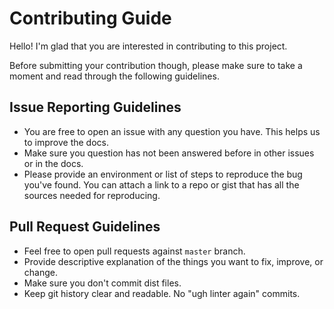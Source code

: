 # Contributing Guide

Hello! I'm glad that you are interested in contributing to this project.

Before submitting your contribution though, please make sure to take a moment and read through the following guidelines.

## Issue Reporting Guidelines

 * You are free to open an issue with any question you have. This helps us to improve the docs.
 * Make sure you question has not been answered before in other issues or in the docs.
 * Please provide an environment or list of steps to reproduce the bug you've found. You can attach a link to a repo or gist that has all the sources needed for reproducing.

## Pull Request Guidelines

 * Feel free to open pull requests against `master` branch.
 * Provide descriptive explanation of the things you want to fix, improve, or change.
 * Make sure you don't commit dist files.
 * Keep git history clear and readable. No "ugh linter again" commits.
